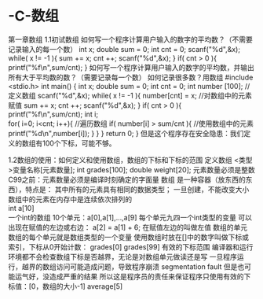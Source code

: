 # -C-数组
第一章数组
1.1初试数组
如何写一个程序计算用户输入的数字的平均数？（不需要记录输入的每一个数）
    int x;
    double sum = 0;
    int cnt = 0;
    scanf("%d",&x);
    while( x != -1 ){
      sum += x;
      cnt ++;
      scanf("%d",&x);
     }
     if( cnt > 0 ){
      printf("%f\n",sum/cnt);
     }
如何写一个程序计算用户输入的数字的平均数，并输出所有大于平均数的数？（需要记录每一个数）
如何记录很多数？用数组
         #include <stdio.h>
         int main()
         {
         int x;
         double sum = 0;
         int cnt = 0;
         int number [100];              //定义数组
         scanf("%d",&x);
         while( x != -1 ){
                number[cnt] = x;        //对数组中的元素赋值
                sum += x;
                cnt ++;
                scanf("%d",&x);
         }
         if( cnt > 0 ){
              printf("%f\n",sum/cnt);
              int i;    
              for( i=0; i<cnt; i++){                        //遍历数组
                       if( number[i] > sum/cnt ){           //使用数组中的元素
                                printf("%d\n",number[i]);
                       }
              }
         }
         return 0;
         }
但是这个程序存在安全隐患：我们定义的数组有100个下标，可能不够。

1.2数组的使用：如何定义和使用数组，数组的下标和下标的范围
定义数组
    <类型>变量名称[元素数量];
        int grades[100];
        double weight[20];
    元素数量必须是整数
    C99之前：元素数量必须是编译时刻确定的字面量
数组
    是一种容器（放东西的东西），特点是：
    其中所有的元素具有相同的数据类型；
    一旦创建，不能改变大小
    数组中的元素在内存中是连续依次排列的    
int a[10]    
    一个int的数组
    10个单元：a[0],a[1],...,a[9]
    每个单元九四一个int类型的变量
    可以出现在赋值的左边或右边：
    a[2] = a[1] + 6;
    在赋值左边的叫做左值
数组的单元
    数组的每个单元就是数组类型的一个变量
    使用数组时放在[]中的数字叫做下标或索引，下标从0开始计数：
    grades[0]
    grades[99]
有效的下标范围
编译器和运行环境都不会检查数组下标是否越界，无论是对数组单元做读还是写
一旦程序运行，越界的数组访问可能造成问题，导致程序崩溃
segmentation fault
但是也可能运气好，没造成严重的结果
所以这是程序员的责任来保证程序只使用有效的下标值：[0，数组的大小-1]
    average[5]
